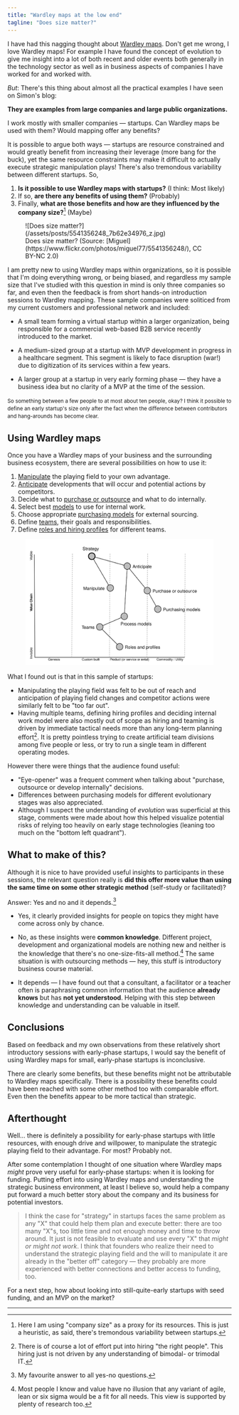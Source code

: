 ```yaml
---
title: "Wardley maps at the low end"
tagline: "Does size matter?"
---
```


I have had this nagging thought about [Wardley maps](http://blog.gardeviance.org/2015/02/an-introduction-to-wardley-value-chain.html). Don't get
me wrong, I love Wardley maps! For example I have found the concept of
evolution to give me insight into a lot of both recent and older
events both generally in the technology sector as well as in business
aspects of companies I have worked for and worked with.

*But*: There's this thing about almost all the practical examples I
have seen on Simon's blog:

**They are examples from large companies and large public organizations.**

I work mostly with smaller companies — startups. Can Wardley maps be
used with them? Would mapping offer any benefits?

It is possible to argue both ways — startups are resource constrained
and would greatly benefit from increasing their leverage (more bang
for the buck), yet the same resource constraints may make it difficult
to actually execute strategic manipulation plays! There's also
tremondous variability between different startups. So,

1. **Is it possible to use Wardley maps with startups?** (I think:
   Most likely)
2. If so, **are there any benefits of using them?** (Probably)
3. Finally, **what are those benefits and how are they influenced by
   the company size?**[^size] (Maybe)

<figure>
![Does size matter?](/assets/posts/5541356248_7b62e34976_z.jpg)

<figcaption>Does size matter? (Source:
[Miguel](https://www.flickr.com/photos/miguel77/5541356248/), CC BY-NC
2.0)
</figcaption>
</figure>

I am pretty new to using Wardley maps within organizations, so it is
possible that I'm doing everything wrong, or being biased, and
regardless my sample size that I've studied with this question in mind
is only three companies so far, and even then the feedback is from
short hands-on introduction sessions to Wardley mapping. These sample
companies were soliticed from my current customers and professional
network and included:

* A small team forming a virtual startup within a larger organization,
  being responsible for a commercial web-based B2B service recently
  introduced to the market.

* A medium-sized group at a startup with MVP development in progress
  in a healthcare segment. This segment is likely to face disruption
  (war!) due to digitization of its services within a few years.

* A larger group at a startup in very early forming phase — they have
  a business idea but no clarity of a MVP at the time of the session.

<small>So something between a few people to at most about ten people,
okay?  I think it possible to define an early startup's size only
after the fact when the difference between contributors and
hang-arounds has become clear.</small>

## Using Wardley maps

Once you have a Wardley maps of your business and the surrounding
business ecosystem, there are several possibilities on how to use it:

1. [Manipulate](http://blog.gardeviance.org/2015/05/on-61-different-forms-of-gameplay.html) the playing field to your own advantage.
2. [Anticipate](http://blog.gardeviance.org/2015/05/on-61-different-forms-of-gameplay.html) developments that will occur and potential
   actions by competitors.
3. Decide what to [purchase or outsource](http://blog.gardeviance.org/2015/04/experiment-or-plan.html) and what to do internally.
4. Select best [models](http://blog.gardeviance.org/2015/04/experiment-or-plan.html) to use for internal work.
5. Choose appropriate [purchasing models](http://blog.gardeviance.org/2015/04/experiment-or-plan.html) for external sourcing.
6. Define [teams](http://blog.gardeviance.org/2015/04/the-only-structure-youll-ever-need.html), their goals and responsibilities.
7. Define [roles and hiring profiles](http://blog.gardeviance.org/2015/04/the-only-structure-youll-ever-need.html) for different teams.

<figure> <a
href="/assets/posts/wardley-map-benefits-as-a-wardley-map.svg"><img
src="/assets/posts/wardley-map-benefits-as-a-wardley-map.svg"
alt="Wardley map benefits"></a>
</figure>

What I found out is that in this sample of startups:

* Manipulating the playing field was felt to be out of reach and
  anticipation of playing field changes and competitor actions were
  similarly felt to be "too far out".
* Having multiple teams, defining hiring profiles and deciding
  internal work model were also mostly out of scope as hiring and
  teaming is driven by immediate tactical needs more than any
  long-term planning effort[^hiring]. It is pretty pointless trying to
  create artificial team divisions among five people or less, or try
  to run a single team in different operating modes.

However there were things that the audience found useful:

* "Eye-opener" was a frequent comment when talking about "purchase,
  outsource or develop internally" decisions.
* Differences between purchasing models for different evolutionary
  stages was also appreciated.
* Although I suspect the understanding of *evolution* was superficial
  at this stage, comments were made about how this helped visualize
  potential risks of relying too heavily on early stage technologies
  (leaning too much on the "bottom left quadrant").

## What to make of this?

Although it is nice to have provided useful insights to participants
in these sessions, the relevant question really is **did this offer
more value than using the same time on some other strategic method**
(self-study or facilitated)?

Answer: Yes and no and it depends.[^answer]

* Yes, it clearly provided insights for people on topics they might
  have come across only by chance.

* No, as these insights were **common knowledge**. Different project,
  development and organizational models are nothing new and neither is
  the knowledge that there's no one-size-fits-all method.[^pundits]
  The same situation is with outsourcing methods — hey, this stuff is
  introductory business course material.

* It depends — I have found out that a consultant, a facilitator or a
  teacher often is paraphrasing common information that the audience
  **already knows** but has **not yet understood**. Helping with this
  step between knowledge and understanding can be valuable in itself.

<!-- > Given a small random sample from a population of competent people -->
<!-- > (people ending up in an early-stage startup) there are bound to be -->
<!-- > gaps in knowledge and skills. Through a sort of reverse causality -->
<!-- > companies that are funded early are more likely to have been founded -->
<!-- > by experienced enterpreneurs with existing connections to -->
<!-- > funders. So they have both resources and experience already packed -->
<!-- > in. Conversely companies that are not well funded early (thus -->
<!-- > lacking in resources) are more likely to have young (less -->
<!-- > experienced) founders thus suffering a double whammy regarding -->
<!-- > strategic capability. -->

## Conclusions

Based on feedback and my own observations from these relatively short
introductory sessions with early-phase startups, I would say the
benefit of using Wardley maps for small, early-phase startups is
inconclusive.

There are clearly some benefits, but these benefits might not be
attributable to Wardley maps specifically. There is a possibility
these benefits could have been reached with some other method too with
comparable effort. Even then the benefits appear to be more tactical
than strategic.

## Afterthought

Well… there is definitely a possibility for early-phase startups with
little resources, with enough drive and willpower, to manipulate the
strategic playing field to their advantage. For most? Probably not.

After some contemplation I thought of one situation where Wardley maps
*might* prove very useful for early-phase startups: when it is looking
for funding. Putting effort into using Wardley maps and understanding
the strategic business environment, at least I believe so, would help
a company put forward a much better story about the company and its
business for potential investors.

> I think the case for "strategy" in startups faces the same problem
> as any "X" that could help them plan and execute better: there are
> too many "X"s, too little time and not enough money and time to
> throw around. It just is not feasible to evaluate and use every "X"
> that *might or might not work*.  I think that founders who realize
> their need to understand the strategic playing field and the will to
> manipulate it are already in the "better off" category — they
> probably are more experienced with better connections and better
> access to funding, too.


For a next step, how about looking into still-quite-early startups with seed
funding, and an MVP on the market?

----
[^hiring]: There is of course a lot of effort put into hiring "the right people". This hiring just is not driven by any understanding of bimodal- or trimodal IT.
[^answer]: My favourite answer to all yes-no questions.
[^pundits]: Most people I know and value have no illusion that any variant of agile, lean or six sigma would be a fit for all needs. This view is supported by plenty of research too.
[^size]: Here I am using "company size" as a proxy for its resources. This is just a heuristic, as said, there's tremondous variability between startups.
